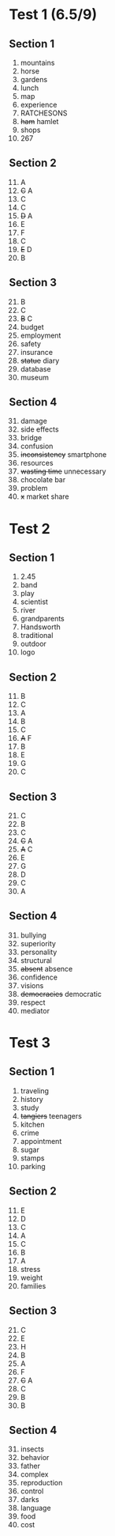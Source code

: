 # Test 1 (6.5/9)

## Section 1

1. mountains
2. horse
3. gardens
4. lunch
5. map
6. experience
7. RATCHESONS
8. ~~ham~~ hamlet
9. shops
10. 267

## Section 2

11. A
12. ~~C~~ A
13. C
14. C
15. ~~D~~ A
16. E
17. F
18. C
19. ~~E~~ D
20. B

## Section 3

21. B
22. C
23. ~~B~~ C
24. budget
25. employment
26. safety
27. insurance
28. ~~statue~~ diary
29. database
30. museum

## Section 4

31. damage
32. side effects
33. bridge
34. confusion
35. ~~inconsistency~~ smartphone
36. resources
37. ~~wasting time~~ unnecessary
38. chocolate bar
39. problem
40. ~~x~~ market share

# Test 2

## Section 1

1. 2.45
2. band
3. play
4. scientist
5. river
6. grandparents
7. Handsworth
8. traditional
9. outdoor
10. logo

## Section 2

11. B
12. C
13. A
14. B
15. C
16. ~~A~~ F
17. B
18. E
19. G
20. C

## Section 3

21. C
22. B
23. C
24. ~~C~~ A
25. ~~A~~ C
26. E
27. G
28. D
29. C
30. A

## Section 4

31. bullying
32. superiority
33. personality
34. structural
35. ~~absent~~ absence
36. confidence
37. visions
38. ~~democracies~~ democratic
39. respect
40. mediator

# Test 3

## Section 1

1. traveling
2. history
3. study
4. ~~tangiers~~ teenagers
5. kitchen
6. crime
7. appointment
8. sugar
9. stamps
10. parking

## Section 2

11. E
12. D
13. C
14. A
15. C
16. B
17. A
18. stress
19. weight
20. families

## Section 3

21. C
22. E
23. H
24. B
25. A
26. F
27. ~~C~~ A
28. C
29. B
30. B

## Section 4

31. insects
32. behavior
33. father
34. complex
35. reproduction
36. control
37. darks
38. language
39. food
40. cost
